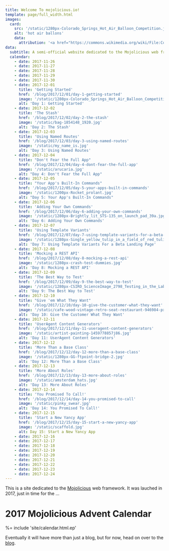 ```yaml
---
title: Welcome To mojolicious.io!
template: page/full_width.html
images:
  card:
    src: '/static/1280px-Colorado_Springs_Hot_Air_Balloon_Competition.jpg'
    alt: 'hot air ballons'
    data:
      attribution: '<a href="https://commons.wikimedia.org/wiki/File:Colorado_Springs_Hot_Air_Balloon_Competition.jpg">Image by DarlArthurS</a> licensed under the <a href="https://en.wikipedia.org/wiki/en:Creative_Commons" class="extiw" title="w:en:Creative Commons">Creative Commons</a> <a rel="nofollow" href="//creativecommons.org/licenses/by-sa/3.0/deed.en">Attribution-Share Alike 3.0 Unported</a> license.'
data:
  subtitle: A semi-official website dedicated to the Mojolicious web framework
  calendar:
    - date: 2017-11-26
    - date: 2017-11-27
    - date: 2017-11-28
    - date: 2017-11-29
    - date: 2017-11-30
    - date: 2017-12-01
      title: 'Getting Started'
      href: '/blog/2017/12/01/day-1-getting-started'
      image: '/static/1280px-Colorado_Springs_Hot_Air_Balloon_Competition.jpg'
      alt: 'Day 1: Getting Started'
    - date: 2017-12-02
      title: 'The Stash'
      href: '/blog/2017/12/02/day-2-the-stash'
      image: '/static/bag-1854148_1920.jpg'
      alt: 'Day 2: The Stash'
    - date: 2017-12-03
      title: 'Using Named Routes'
      href: '/blog/2017/12/03/day-3-using-named-routes'
      image: '/static/my_name_is.jpg'
      alt: 'Day 3: Using Named Routes'
    - date: 2017-12-04
      title: "Don't Fear the Full App"
      href: '/blog/2017/12/04/day-4-dont-fear-the-full-app'
      image: '/static/arucaria.jpg'
      alt: "Day 4: Don't Fear the Full App"
    - date: 2017-12-05
      title: "Your App's Built-In Commands"
      href: '/blog/2017/12/05/day-5-your-apps-built-in-commands'
      image: '/static/1200px-Rocket_prolant.jpg'
      alt: "Day 5: Your App's Built-In Commands"
    - date: 2017-12-06
      title: 'Adding Your Own Commands'
      href: '/blog/2017/12/06/day-6-adding-your-own-commands'
      image: '/static/1280px-Brightly_lit_STS-135_on_launch_pad_39a.jpg'
      alt: 'Day 6: Adding Your Own Commands'
    - date: 2017-12-07
      title: 'Using Template Variants'
      href: '/blog/2017/12/07/day-7-using-template-variants-for-a-beta-landing-page'
      image: '/static/1280px-Single_yellow_tulip_in_a_field_of_red_tulips.jpg'
      alt: 'Day 7: Using Template Variants For a Beta Landing Page'
    - date: 2017-12-08
      title: 'Mocking a REST API'
      href: '/blog/2017/12/08/day-8-mocking-a-rest-api'
      image: '/static/1280px-crash-test-dummies.jpg'
      alt: 'Day 8: Mocking a REST API'
    - date: 2017-12-09
      title: 'The Best Way to Test'
      href: '/blog/2017/12/09/day-9-the-best-way-to-test'
      image: '/static/1280px-CSIRO_ScienceImage_2798_Testing_in_the_Laboratory.jpg'
      alt: 'Day 9: The Best Way to Test'
    - date: 2017-12-10
      title: "Give 'em What They Want"
      href: '/blog/2017/12/10/day-10-give-the-customer-what-they-want'
      image: '/static/cafe-wood-vintage-retro-seat-restaurant-946984-pxhere.com.jpg'
      alt: 'Day 10: Give the Customer What They Want'
    - date: 2017-12-11
      title: 'UserAgent Content Generators'
      href: '/blog/2017/12/11/day-11-useragent-content-generators'
      image: '/static/artist-painting-1459778857j86.jpg'
      alt: 'Day 11: UserAgent Content Generators'
    - date: 2017-12-12
      title: 'More Than a Base Class'
      href: '/blog/2017/12/12/day-12-more-than-a-base-class'
      image: '/static/1280px-GG-ftpoint-bridge-2.jpg'
      alt: 'Day 12: More Than a Base Class'
    - date: 2017-12-13
      title: 'More About Roles'
      href: '/blog/2017/12/13/day-13-more-about-roles'
      image: '/static/amsterdam_hats.jpg'
      alt: 'Day 13: More About Roles'
    - date: 2017-12-14
      title: 'You Promised To Call!'
      href: '/blog/2017/12/14/day-14-you-promised-to-call'
      image: '/static/pinky_swear.jpg'
      alt: 'Day 14: You Promised To Call!'
    - date: 2017-12-15
      title: 'Start a New Yancy App'
      href: '/blog/2017/12/15/day-15-start-a-new-yancy-app'
      image: '/static/scaffold.jpg'
      alt: Day 15: Start a New Yancy App
    - date: 2017-12-16
    - date: 2017-12-17
    - date: 2017-12-18
    - date: 2017-12-19
    - date: 2017-12-20
    - date: 2017-12-21
    - date: 2017-12-22
    - date: 2017-12-23
    - date: 2017-12-24
---
```


This is a site dedicated to the [Mojolicious](http://mojolicious.org) web framework.
It was lauched in 2017, just in time for the ...

# 2017 Mojolicious Advent Calendar

%= include 'site/calendar.html.ep'

Eventually it will have more than just a blog, but for now, head on over to the [blog](/blog).
